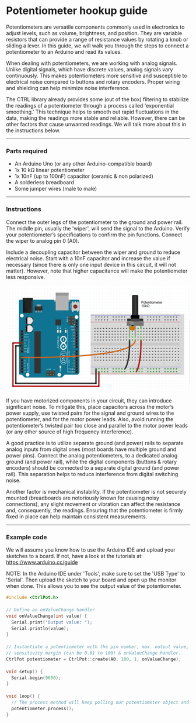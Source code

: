 # Potentiometer hookup guide

Potentiometers are versatile components commonly used in electronics 
to adjust levels, such as volume, brightness, and position. They are 
variable resistors that can provide a range of resistance values by 
rotating a knob or sliding a lever. In this guide, we will walk you 
through the steps to connect a potentiometer to an Arduino and read 
its values.

When dealing with potentiometers, we are working with analog signals. 
Unlike digital signals, which have discrete values, analog signals 
vary continuously. This makes potentiometers more sensitive and 
susceptible to electrical noise compared to buttons and rotary encoders. 
Proper wiring and shielding can help minimize noise interference.

The CTRL library already provides some (out of the box) filtering to 
stabilize the readings of a potentiometer through a process called 
'exponential smoothing.' This technique helps to smooth out rapid 
fluctuations in the data, making the readings more stable and reliable. 
However, there can be other factors that cause unwanted readings. 
We will talk more about this in the instructions below.

***

### Parts required

* An Arduino Uno (or any other Arduino-compatible board)
* 1x 10 kΩ linear potentiometer
* 1x 10nF (up to 100nF) capacitor (ceramic & non polarized)
* A solderless breadboard
* Some jumper wires (male to male)

***

### Instructions

Connect the outer legs of the potentiometer to the ground and power rail. 
The middle pin, usually the 'wiper', will send the signal to the Arduino. 
Verify your potentiometer’s specifications to confirm the pin functions.
Connect the wiper to analog pin 0 (A0).

Include a decoupling capacitor between the wiper and ground to reduce 
electrical noise. Start with a 10nF capacitor and increase the value 
if necessary (since there is only one input device in this circuit, 
it will not matter). However, note that higher capacitance will make 
the potentiometer less responsive.

![Rotary encoder schematic](assets/potentiometer_breadboard.png)

If you have motorized components in your circuit, they can introduce
significant noise. To mitigate this, place capacitors across the motor’s
power supply, use twisted pairs for the signal and ground wires to the
potentiometer, and for the motor power leads. Also, avoid running the
potentiometer’s twisted pair too close and parallel to the motor power leads
(or any other source of high frequency interference).

A good practice is to utilize separate ground (and power) rails to
separate analog inputs from digital ones (most boards have multiple ground
and power pins). Connect the analog potentiometers, to a dedicated analog
ground (and power rail), while the digital components (buttons & rotary
encoders) should be connected to a separate digital ground (and power rail).
This separation helps to reduce interference from digital switching noise.

Another factor is mechanical instability. If the potentiometer is not
securely mounted (breadboards are notoriously known for causing noisy
connections), any slight movement or vibration can affect the resistance
and, consequently, the readings. Ensuring that the potentiometer is
firmly fixed in place can help maintain consistent measurements.

***

### Example code

We will assume you know how to use the Arduino IDE and upload your sketches
to a board. If not, have a look at the tutorials at: https://www.arduino.cc/guide

NOTE: In the Arduino IDE under 'Tools', make sure to set the 'USB Type' to 'Serial'.
Then upload the sketch to your board and open up the monitor when done.
This allows you to see the output value of the potentiometer.

```c++
#include <CtrlPot.h>

// Define an onValueChange handler
void onValueChange(int value) {
  Serial.print("Output value: ");
  Serial.println(value);
}

// Instantiate a potentiometer with the pin number, max. output value, 
// sensitivity margin (can be 0.01 to 100) & onValueChange handler.
CtrlPot potentiometer = CtrlPot::create(A0, 100, 1, onValueChange);

void setup() {
  Serial.begin(9600);
}

void loop() {
  // The process method will keep polling our potentiometer object and handle all it's functionality.
  potentiometer.process();
}
```
